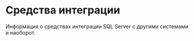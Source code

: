 # Средства интеграции

Информация о средствах интеграции SQL Server с другими системами и наоборот.
